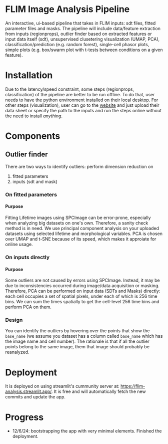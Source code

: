 # FLIM Image Analysis Pipeline
An interactive, ui-based pipeline that takes in FLIM inputs: sdt files, fitted parameter files and masks. The pipeline will include data/feature extraction from inputs (regionprops), outlier finder based on extracted features or input data itself (sdt), unsupervised clusetering visualization (UMAP, PCA), classification/prediction (e.g. random forest), single-cell phasor plots, simple plots (e.g. box/swarm plot with t-tests between conditions on a given feature). 

# Installation
Due to the latency/speed constraint, some steps (regionprops, classification) of the pipeline are better to be run offline. To do that, user needs to have the python environment installed on their local desktop. For other steps (visualization), user can go to the [website](https://flim-analysis.streamlit.app/) and just upload their data sheet or specify the path to the inputs and run the steps online without the need to install *anything*. 

# Components
## Outlier finder
There are two ways to identify outliers: perform dimension reduction on
1. fitted parameters
2. inputs (sdt and mask)
### On fitted parameters 
#### Purpose
Fitting Lifetime images using SPCImage can be error-prone, especially when analyzing big datasets on one's own. 
Therefore, a sanity check method is in need. We use principal component analysis on your uploaded datasets using selected lifetime and morphological variables. PCA is chosen over UMAP and t-SNE because of its speed, which makes it approiate for online usage. 

### On inputs directly
#### Purpose
Some outliers are not caused by errors using SPCImage. Instead, it may be due to inconsistencies occurred during image/data acquisition or masking. Therefore, PCA can be performed on input data (SDTs and Masks) directly: each cell occupies a set of spatial pixels, under each of which is 256 time bins. We can sum the times spatially to get the cell-level 256 time bins and perform PCA on them. 

### Design 
You can identify the outliers by hovering over the points that show the `base_name` (we assume you dataset has a column called `base_name` which has the image name and cell number). The rationale is that if all the outlier points belong to the same image, them that image should probably be reanalyzed. 


# Deployment 
It is deployed on using streamlit's cummunity server at: https://flim-analysis.streamlit.app/. It is free and will automatically fetch the new commits and update the app. 

# Progress
- 12/6/24: bootstrapping the app with very minimal elements. Finished the deployment. 
